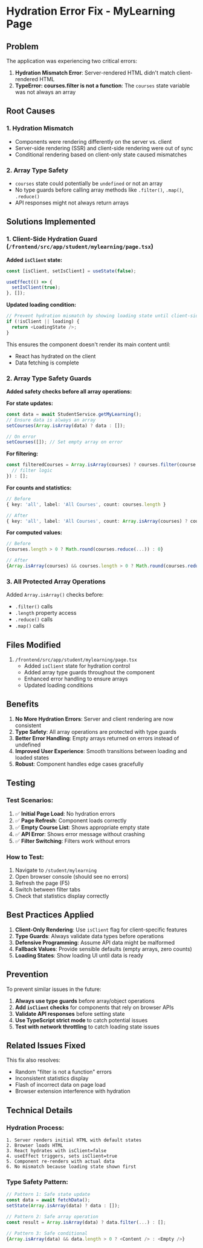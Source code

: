 # Hydration Error Fix - MyLearning Page

## Problem
The application was experiencing two critical errors:

1. **Hydration Mismatch Error**: Server-rendered HTML didn't match client-rendered HTML
2. **TypeError: courses.filter is not a function**: The `courses` state variable was not always an array

## Root Causes

### 1. Hydration Mismatch
- Components were rendering differently on the server vs. client
- Server-side rendering (SSR) and client-side rendering were out of sync
- Conditional rendering based on client-only state caused mismatches

### 2. Array Type Safety
- `courses` state could potentially be `undefined` or not an array
- No type guards before calling array methods like `.filter()`, `.map()`, `.reduce()`
- API responses might not always return arrays

## Solutions Implemented

### 1. Client-Side Hydration Guard (`/frontend/src/app/student/mylearning/page.tsx`)

**Added `isClient` state:**
```typescript
const [isClient, setIsClient] = useState(false);

useEffect(() => {
  setIsClient(true);
}, []);
```

**Updated loading condition:**
```typescript
// Prevent hydration mismatch by showing loading state until client-side
if (!isClient || loading) {
  return <LoadingState />;
}
```

This ensures the component doesn't render its main content until:
- React has hydrated on the client
- Data fetching is complete

### 2. Array Type Safety Guards

**Added safety checks before all array operations:**

**For state updates:**
```typescript
const data = await StudentService.getMyLearning();
// Ensure data is always an array
setCourses(Array.isArray(data) ? data : []);

// On error
setCourses([]); // Set empty array on error
```

**For filtering:**
```typescript
const filteredCourses = Array.isArray(courses) ? courses.filter(course => {
  // filter logic
}) : [];
```

**For counts and statistics:**
```typescript
// Before
{ key: 'all', label: 'All Courses', count: courses.length }

// After
{ key: 'all', label: 'All Courses', count: Array.isArray(courses) ? courses.length : 0 }
```

**For computed values:**
```typescript
// Before
{courses.length > 0 ? Math.round(courses.reduce(...)) : 0}

// After
{Array.isArray(courses) && courses.length > 0 ? Math.round(courses.reduce(...)) : 0}
```

### 3. All Protected Array Operations

Added `Array.isArray()` checks before:
- `.filter()` calls
- `.length` property access
- `.reduce()` calls
- `.map()` calls

## Files Modified

1. `/frontend/src/app/student/mylearning/page.tsx`
   - Added `isClient` state for hydration control
   - Added array type guards throughout the component
   - Enhanced error handling to ensure arrays
   - Updated loading conditions

## Benefits

1. **No More Hydration Errors**: Server and client rendering are now consistent
2. **Type Safety**: All array operations are protected with type guards
3. **Better Error Handling**: Empty arrays returned on errors instead of undefined
4. **Improved User Experience**: Smooth transitions between loading and loaded states
5. **Robust**: Component handles edge cases gracefully

## Testing

### Test Scenarios:
1. ✅ **Initial Page Load**: No hydration errors
2. ✅ **Page Refresh**: Component loads correctly
3. ✅ **Empty Course List**: Shows appropriate empty state
4. ✅ **API Error**: Shows error message without crashing
5. ✅ **Filter Switching**: Filters work without errors

### How to Test:
1. Navigate to `/student/mylearning`
2. Open browser console (should see no errors)
3. Refresh the page (F5)
4. Switch between filter tabs
5. Check that statistics display correctly

## Best Practices Applied

1. **Client-Only Rendering**: Use `isClient` flag for client-specific features
2. **Type Guards**: Always validate data types before operations
3. **Defensive Programming**: Assume API data might be malformed
4. **Fallback Values**: Provide sensible defaults (empty arrays, zero counts)
5. **Loading States**: Show loading UI until data is ready

## Prevention

To prevent similar issues in the future:

1. **Always use type guards** before array/object operations
2. **Add `isClient` checks** for components that rely on browser APIs
3. **Validate API responses** before setting state
4. **Use TypeScript strict mode** to catch potential issues
5. **Test with network throttling** to catch loading state issues

## Related Issues Fixed

This fix also resolves:
- Random "filter is not a function" errors
- Inconsistent statistics display
- Flash of incorrect data on page load
- Browser extension interference with hydration

## Technical Details

### Hydration Process:
```
1. Server renders initial HTML with default states
2. Browser loads HTML
3. React hydrates with isClient=false
4. useEffect triggers, sets isClient=true
5. Component re-renders with actual data
6. No mismatch because loading state shown first
```

### Type Safety Pattern:
```typescript
// Pattern 1: Safe state update
const data = await fetchData();
setState(Array.isArray(data) ? data : []);

// Pattern 2: Safe array operation
const result = Array.isArray(data) ? data.filter(...) : [];

// Pattern 3: Safe conditional
{Array.isArray(data) && data.length > 0 ? <Content /> : <Empty />}
```
